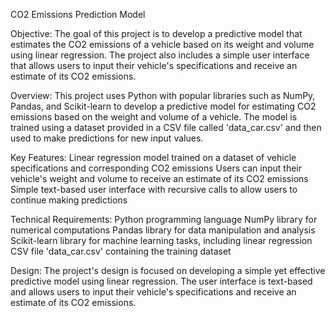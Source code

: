 CO2 Emissions Prediction Model

Objective:
The goal of this project is to develop a predictive model that estimates the CO2 emissions of a vehicle based on its weight and volume using linear regression. 
The project also includes a simple user interface that allows users to input their vehicle's specifications and receive an estimate of its CO2 emissions.

Overview:
This project uses Python with popular libraries such as NumPy, Pandas, and Scikit-learn to develop a predictive model for estimating CO2 emissions based on the weight and volume of a vehicle. 
The model is trained using a dataset provided in a CSV file called 'data_car.csv' and then used to make predictions for new input values.

Key Features:
Linear regression model trained on a dataset of vehicle specifications and corresponding CO2 emissions
Users can input their vehicle's weight and volume to receive an estimate of its CO2 emissions
Simple text-based user interface with recursive calls to allow users to continue making predictions

Technical Requirements:
Python programming language
NumPy library for numerical computations
Pandas library for data manipulation and analysis
Scikit-learn library for machine learning tasks, including linear regression
CSV file 'data_car.csv' containing the training dataset

Design:
The project's design is focused on developing a simple yet effective predictive model using linear regression. 
The user interface is text-based and allows users to input their vehicle's specifications and receive an estimate of its CO2 emissions.
